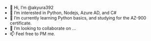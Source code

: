 - 👋 Hi, I’m @akyura392
- 👀 I’m interested in Python, Nodejs, Azure AD, and C#
- 🌱 I’m currently learning Python basics, and studying for the AZ-900 certificate. 
- 💞️ I’m looking to collaborate on ...
- 📫 Feel free to PM me.

<!---
akyura392/akyura392 is a ✨ special ✨ repository because its `README.md` (this file) appears on your GitHub profile.
You can click the Preview link to take a look at your changes.
--->
